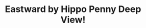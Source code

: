 ---
title: Eastward by Hippo Penny Deep View!
layout: scoredetail
permalink: /meta-score/eastward
header:
  teaser: /assets/images/eastward.jpg
  video:
    id: PfWclxz_RCs
    provider: youtube
---